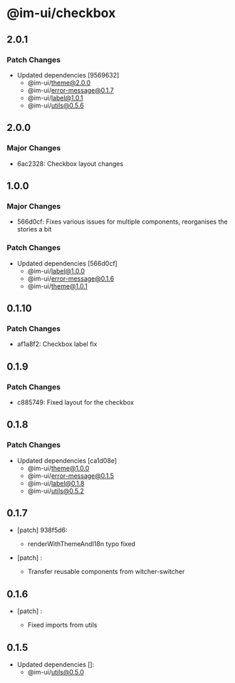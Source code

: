# @im-ui/checkbox

## 2.0.1

### Patch Changes

- Updated dependencies [9569632]
  - @im-ui/theme@2.0.0
  - @im-ui/error-message@0.1.7
  - @im-ui/label@1.0.1
  - @im-ui/utils@0.5.6

## 2.0.0

### Major Changes

- 6ac2328: Checkbox layout changes

## 1.0.0

### Major Changes

- 566d0cf: Fixes various issues for multiple components, reorganises the stories a bit

### Patch Changes

- Updated dependencies [566d0cf]
  - @im-ui/label@1.0.0
  - @im-ui/error-message@0.1.6
  - @im-ui/theme@1.0.1

## 0.1.10

### Patch Changes

- af1a8f2: Checkbox label fix

## 0.1.9

### Patch Changes

- c885749: Fixed layout for the checkbox

## 0.1.8

### Patch Changes

- Updated dependencies [ca1d08e]
  - @im-ui/theme@1.0.0
  - @im-ui/error-message@0.1.5
  - @im-ui/label@0.1.8
  - @im-ui/utils@0.5.2

## 0.1.7

- [patch] 938f5d6:

  - renderWithThemeAndI18n typo fixed

- [patch] :

  - Transfer reusable components from witcher-switcher

## 0.1.6

- [patch] :

  - Fixed imports from utils

## 0.1.5

- Updated dependencies []:
  - @im-ui/utils@0.5.0
